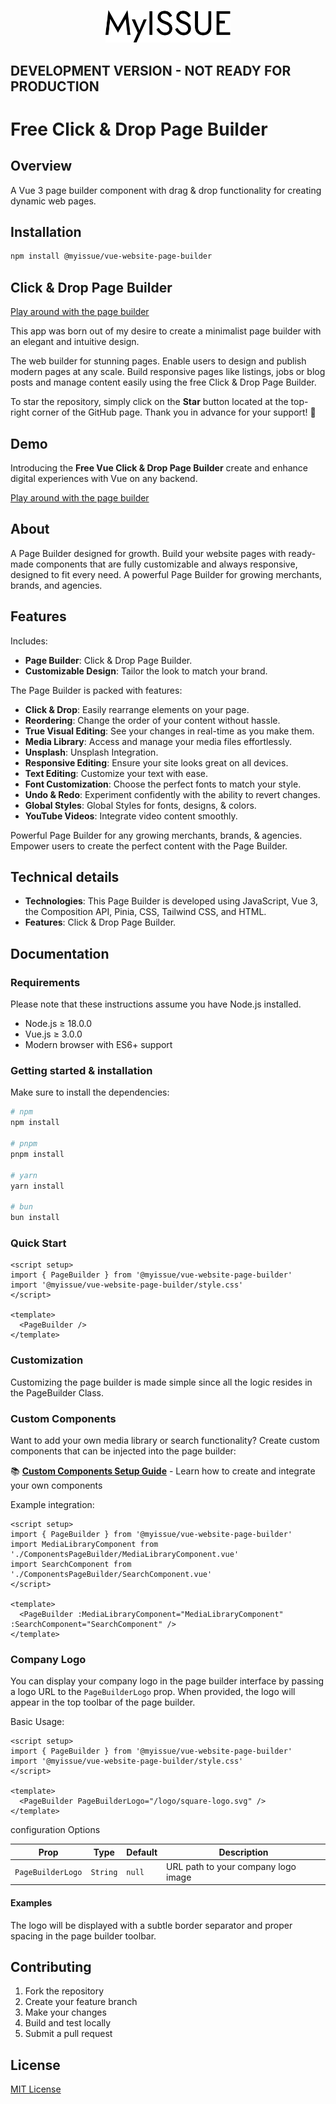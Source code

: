 <p align="center" dir="auto">
<img width="200" style="max-width: 100%;" src="./public/logo/logo.svg" alt="Logo">
</p>

## **DEVELOPMENT VERSION - NOT READY FOR PRODUCTION**

# Free Click & Drop Page Builder

## Overview

A Vue 3 page builder component with drag & drop functionality for creating dynamic web pages.

## Installation

```bash
npm install @myissue/vue-website-page-builder
```

## Click & Drop Page Builder

[Play around with the page builder](https://www.builder-demo.myissue.dk)

This app was born out of my desire to create a minimalist page builder with an elegant and intuitive design.

The web builder for stunning pages. Enable users to design and publish modern pages at any scale. Build responsive pages like listings, jobs or blog posts and manage content easily using the free Click & Drop Page Builder.

To star the repository, simply click on the **Star** button located at the top-right corner of the GitHub page. Thank you in advance for your support! 🙌

## Demo

Introducing the **Free Vue Click & Drop Page Builder**
create and enhance digital experiences with Vue on any backend.

[Play around with the page builder](https://www.builder-demo.myissue.dk)

## About

A Page Builder designed for growth. Build your website pages with ready-made components that are fully customizable and always responsive, designed to fit every need. A powerful Page Builder for growing merchants, brands, and agencies.

## Features

Includes:

- **Page Builder**: Click & Drop Page Builder.
- **Customizable Design**: Tailor the look to match your brand.

The Page Builder is packed with features:

- **Click & Drop**: Easily rearrange elements on your page.
- **Reordering**: Change the order of your content without hassle.
- **True Visual Editing**: See your changes in real-time as you make them.
- **Media Library**: Access and manage your media files effortlessly.
- **Unsplash**: Unsplash Integration.
- **Responsive Editing**: Ensure your site looks great on all devices.
- **Text Editing**: Customize your text with ease.
- **Font Customization**: Choose the perfect fonts to match your style.
- **Undo & Redo**: Experiment confidently with the ability to revert changes.
- **Global Styles**: Global Styles for fonts, designs, & colors.
- **YouTube Videos**: Integrate video content smoothly.

Powerful Page Builder for any growing merchants, brands, &
agencies. Empower users to create the perfect content with the Page Builder.

## Technical details

- **Technologies**: This Page Builder is developed using JavaScript, Vue 3, the Composition API, Pinia, CSS, Tailwind CSS, and HTML.
- **Features**: Click & Drop Page Builder.

## Documentation

### Requirements

Please note that these instructions assume you have Node.js installed.

- Node.js ≥ 18.0.0
- Vue.js ≥ 3.0.0
- Modern browser with ES6+ support

### Getting started & installation

Make sure to install the dependencies:

```bash
# npm
npm install

# pnpm
pnpm install

# yarn
yarn install

# bun
bun install
```

### Quick Start

```vue
<script setup>
import { PageBuilder } from '@myissue/vue-website-page-builder'
import '@myissue/vue-website-page-builder/style.css'
</script>

<template>
  <PageBuilder />
</template>
```

### Customization

Customizing the page builder is made simple since all the logic resides in the PageBuilder Class.

### Custom Components

Want to add your own media library or search functionality? Create custom components that can be injected into the page builder:

📚 **[Custom Components Setup Guide](./CUSTOM_COMPONENTS_SETUP.md)** - Learn how to create and integrate your own components

Example integration:

```vue
<script setup>
import { PageBuilder } from '@myissue/vue-website-page-builder'
import MediaLibraryComponent from './ComponentsPageBuilder/MediaLibraryComponent.vue'
import SearchComponent from './ComponentsPageBuilder/SearchComponent.vue'
</script>

<template>
  <PageBuilder :MediaLibraryComponent="MediaLibraryComponent" :SearchComponent="SearchComponent" />
</template>
```

### Company Logo

You can display your company logo in the page builder interface by passing a logo URL to the `PageBuilderLogo` prop. When provided, the logo will appear in the top toolbar of the page builder.

Basic Usage:

```vue
<script setup>
import { PageBuilder } from '@myissue/vue-website-page-builder'
import '@myissue/vue-website-page-builder/style.css'
</script>

<template>
  <PageBuilder PageBuilderLogo="/logo/square-logo.svg" />
</template>
```

configuration Options

| Prop              | Type     | Default | Description                         |
| ----------------- | -------- | ------- | ----------------------------------- |
| `PageBuilderLogo` | `String` | `null`  | URL path to your company logo image |

#### Examples

The logo will be displayed with a subtle border separator and proper spacing in the page builder toolbar.

## Contributing

1. Fork the repository
2. Create your feature branch
3. Make your changes
4. Build and test locally
5. Submit a pull request

## License

[MIT License](./LICENSE)
